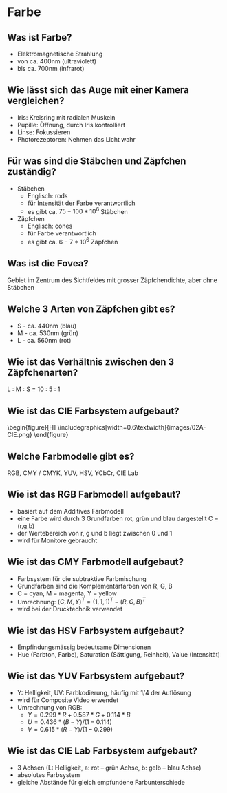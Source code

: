 # Farbe

## Was ist Farbe?
* Elektromagnetische Strahlung
* von ca. 400nm (ultraviolett)
* bis ca. 700nm (infrarot)

## Wie lässt sich das Auge mit einer Kamera vergleichen?
* Iris: Kreisring mit radialen Muskeln
* Pupille: Öffnung, durch Iris kontrolliert
* Linse: Fokussieren
* Photorezeptoren: Nehmen das Licht wahr

## Für was sind die Stäbchen und Zäpfchen zuständig?
* Stäbchen 
    * Englisch: rods
    * für Intensität der Farbe verantwortlich
    * es gibt ca. $75 - 100 * 10^6$ Stäbchen
* Zäpfchen 
    * Englisch: cones
    * für Farbe verantwortlich
    * es gibt ca. $6 - 7 * 10^6$ Zäpfchen

## Was ist die Fovea?
Gebiet im Zentrum des Sichtfeldes mit grosser Zäpfchendichte, aber ohne Stäbchen

## Welche 3 Arten von Zäpfchen gibt es?
* S - ca. 440nm (blau)
* M - ca. 530nm (grün)
* L - ca. 560nm (rot)

## Wie ist das Verhältnis zwischen den 3 Zäpfchenarten?
L : M : S = 10 : 5 : 1

## Wie ist das CIE Farbsystem aufgebaut?
\begin{figure}[H]
    \includegraphics[width=0.6\textwidth]{images/02A-CIE.png}
\end{figure}

## Welche Farbmodelle gibt es?
RGB, CMY / CMYK, YUV, HSV, YCbCr, CIE Lab

## Wie ist das RGB Farbmodell aufgebaut?
* basiert auf dem Additives Farbmodell
* eine Farbe wird durch 3 Grundfarben rot, grün und blau dargestellt C = (r,g,b)
* der Wertebereich von r, g und b liegt zwischen 0 und 1
* wird für Monitore gebraucht

## Wie ist das CMY Farbmodell aufgebaut?
* Farbsystem für die subtraktive Farbmischung
* Grundfarben sind die Komplementärfarben von R, G, B
* C = cyan, M = magenta, Y = yellow
* Umrechnung: $(C, M, Y)^T = (1, 1, 1)^T - (R, G, B)^T$
* wird bei der Drucktechnik verwendet

## Wie ist das HSV Farbsystem aufgebaut?
* Empfindungsmässig bedeutsame Dimensionen
* Hue (Farbton, Farbe), Saturation (Sättigung, Reinheit), Value (Intensität)

## Wie ist das YUV Farbsystem aufgebaut?
* Y: Helligkeit, UV: Farbkodierung, häufig mit 1/4 der Auflösung
* wird für Composite Video erwendet
* Umrechnung von RGB:
    * $Y = 0.299 * R + 0.587 * G + 0.114 * B$
    * $U = 0.436 * (B - Y) / (1 - 0.114)$
    * $V = 0.615 * (R - Y) / (1 - 0.299)$

## Wie ist das CIE Lab Farbsystem aufgebaut?
* 3 Achsen (L: Helligkeit, a: rot – grün Achse,  b: gelb – blau Achse)
* absolutes Farbsystem
* gleiche Abstände für gleich empfundene Farbunterschiede

